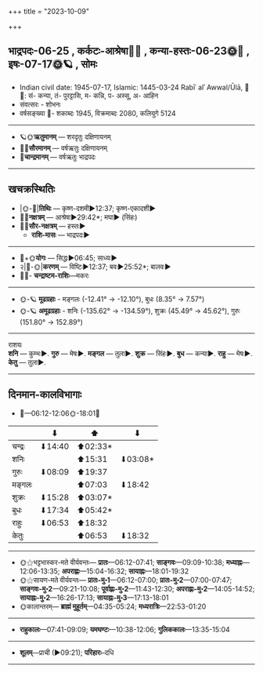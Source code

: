 +++
title = "2023-10-09"

+++
## भाद्रपदः-06-25  ,  कर्कटः-आश्रेषा🌛🌌  ,  कन्या-हस्तः-06-23🌞🌌  ,  इषः-07-17🌞🪐  ,  सोमः
- Indian civil date: 1945-07-17, Islamic: 1445-03-24 Rabīʿ alʾ Awwal/Ūlā, 🌌🌞: सं- कन्या, तं- पुरट्टासि, म- कन्नि, प- अस्सू, अ- आहिन
- संवत्सरः - शोभनः
- वर्षसङ्ख्या 🌛- शकाब्दः 1945, विक्रमाब्दः 2080, कलियुगे 5124
___________________
- 🪐🌞**ऋतुमानम्** — शरदृतुः दक्षिणायनम्
- 🌌🌞**सौरमानम्** — वर्षऋतुः दक्षिणायनम्
- 🌛**चान्द्रमानम्** — वर्षऋतुः भाद्रपदः
___________________


## खचक्रस्थितिः
- |🌞-🌛|**तिथिः** — कृष्ण-दशमी►12:37; कृष्ण-एकादशी►  
- 🌌🌛**नक्षत्रम्** — आश्रेषा►29:42*; मघा► (सिंहः)  
- 🌌🌞**सौर-नक्षत्रम्** — हस्तः►  
  - **राशि-मासः** — भाद्रपदः► 
___________________
- 🌛+🌞**योगः** — सिद्धः►06:45; साध्यः►  
- २|🌛-🌞|**करणम्** — विष्टिः►12:37; बवः►25:52*; बालवः►  
- 🌌🌛- **चन्द्राष्टम-राशिः**—मकरः  
___________________
- 🌞-🪐 **मूढग्रहाः** - मङ्गलः (-12.41° → -12.10°), बुधः (8.35° → 7.57°)
- 🌞-🪐 **अमूढग्रहाः** - शनिः (-135.62° → -134.59°), शुक्रः (45.49° → 45.62°), गुरुः (151.80° → 152.89°)
___________________
राशयः  
**शनि** — कुम्भः►. **गुरु** — मेषः►. **मङ्गल** — तुला►. **शुक्र** — सिंहः►. **बुध** — कन्या►. **राहु** — मेषः►. **केतु** — तुला►. 
___________________


## दिनमान-कालविभागाः
- 🌅—06:12-12:06🌞-18:01🌇  

|      |⬇     |⬆     |⬇     |
|------|-----|-----|------|
|चन्द्रः|⬇14:40 |⬆02:33*|     |
|शनिः   |     |⬆15:31 |⬇03:08*|
|गुरुः  |⬇08:09 |⬆19:37 |     |
|मङ्गलः |     |⬆07:03 |⬇18:42 |
|शुक्रः |⬇15:28 |⬆03:07*|     |
|बुधः   |⬇17:34 |⬆05:42*|     |
|राहुः  |⬇06:53 |⬆18:32 |     |
|केतुः  |     |⬆06:53 |⬇18:32 |
___________________
- 🌞⚝भट्टभास्कर-मते वीर्यवन्तः— **प्रातः**—06:12-07:41; **साङ्गवः**—09:09-10:38; **मध्याह्नः**—12:06-13:35; **अपराह्णः**—15:04-16:32; **सायाह्नः**—18:01-19:32  
- 🌞⚝सायण-मते वीर्यवन्तः— **प्रातः-मु॰1**—06:12-07:00; **प्रातः-मु॰2**—07:00-07:47; **साङ्गवः-मु॰2**—09:21-10:08; **पूर्वाह्णः-मु॰2**—11:43-12:30; **अपराह्णः-मु॰2**—14:05-14:52; **सायाह्नः-मु॰2**—16:26-17:13; **सायाह्नः-मु॰3**—17:13-18:01  
- 🌞कालान्तरम्— **ब्राह्मं मुहूर्तम्**—04:35-05:24; **मध्यरात्रिः**—22:53-01:20  
___________________
- **राहुकालः**—07:41-09:09; **यमघण्टः**—10:38-12:06; **गुलिककालः**—13:35-15:04  
___________________
- **शूलम्**—प्राची (►09:21); **परिहारः**–दधि  
___________________
